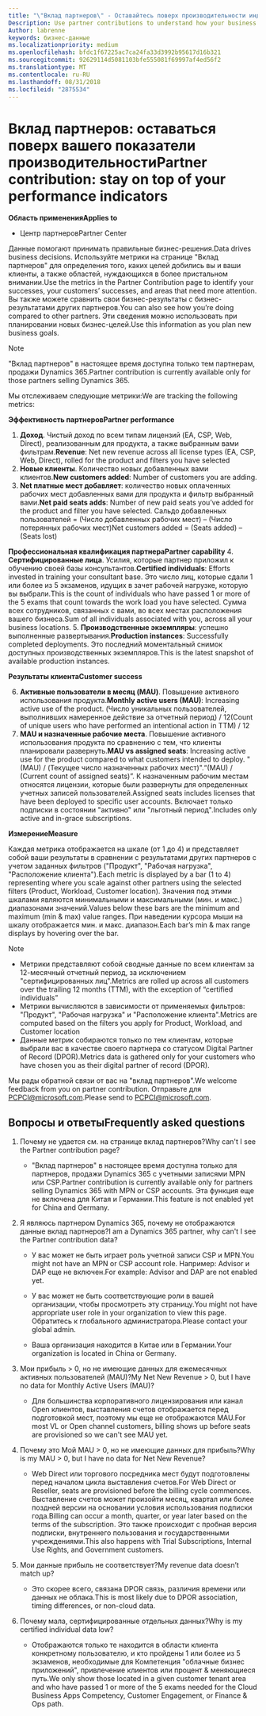 ```yaml
---
title: "\"Вклад партнеров\" - Оставайтесь поверх производительности индикаторы | Центр партнеров"
Description: Use partner contributions to understand how your business is growing and succeeding
Author: labrenne
keywords: бизнес-данные
ms.localizationpriority: medium
ms.openlocfilehash: bfdc1f67225ac7ca24fa33d3992b95617d16b321
ms.sourcegitcommit: 92629114d5081103bfe555081f69997af4ed56f2
ms.translationtype: MT
ms.contentlocale: ru-RU
ms.lasthandoff: 08/31/2018
ms.locfileid: "2875534"
---
```

# <a name="partner-contribution-stay-on-top-of-your-performance-indicators"></a><span data-ttu-id="ee2cb-103">Вклад партнеров: оставаться поверх вашего показатели производительности</span><span class="sxs-lookup"><span data-stu-id="ee2cb-103">Partner contribution: stay on top of your performance indicators</span></span>

**<span data-ttu-id="ee2cb-104">Область применения</span><span class="sxs-lookup"><span data-stu-id="ee2cb-104">Applies to</span></span>**
- <span data-ttu-id="ee2cb-105">Центр партнеров</span><span class="sxs-lookup"><span data-stu-id="ee2cb-105">Partner Center</span></span>

<span data-ttu-id="ee2cb-106">Данные помогают принимать правильные бизнес-решения.</span><span class="sxs-lookup"><span data-stu-id="ee2cb-106">Data drives business decisions.</span></span> <span data-ttu-id="ee2cb-107">Используйте метрики на странице "Вклад партнеров" для определения того, каких целей добились вы и ваши клиенты, а также областей, нуждающихся в более пристальном внимании.</span><span class="sxs-lookup"><span data-stu-id="ee2cb-107">Use the metrics in the Partner Contribution page to identify your successes, your customers’ successes, and areas that need more attention.</span></span> <span data-ttu-id="ee2cb-108">Вы также можете сравнить свои бизнес-результаты с бизнес-результатами других партнеров.</span><span class="sxs-lookup"><span data-stu-id="ee2cb-108">You can also see how you’re doing compared to other partners.</span></span> <span data-ttu-id="ee2cb-109">Эти сведения можно использовать при планировании новых бизнес-целей.</span><span class="sxs-lookup"><span data-stu-id="ee2cb-109">Use this information as you plan new business goals.</span></span>

>[!NOTE]
><span data-ttu-id="ee2cb-110">"Вклад партнеров" в настоящее время доступна только тем партнерам, продажи Dynamics 365.</span><span class="sxs-lookup"><span data-stu-id="ee2cb-110">Partner contribution is currently available only for those partners selling Dynamics 365.</span></span>

<span data-ttu-id="ee2cb-111">Мы отслеживаем следующие метрики:</span><span class="sxs-lookup"><span data-stu-id="ee2cb-111">We are tracking the following metrics:</span></span>

**<span data-ttu-id="ee2cb-112">Эффективность партнеров</span><span class="sxs-lookup"><span data-stu-id="ee2cb-112">Partner performance</span></span>**

1. <span data-ttu-id="ee2cb-113">**Доход**. Чистый доход по всем типам лицензий (EA, CSP, Web, Direct), реализованным для продукта, а также выбранным вами фильтрам.</span><span class="sxs-lookup"><span data-stu-id="ee2cb-113">**Revenue**: Net new revenue across all license types (EA, CSP, Web, Direct), rolled for the product and filters you have selected</span></span>
2. <span data-ttu-id="ee2cb-114">**Новые клиенты**. Количество новых добавленных вами клиентов.</span><span class="sxs-lookup"><span data-stu-id="ee2cb-114">**New customers added**: Number of customers you are adding.</span></span>
3. <span data-ttu-id="ee2cb-115">**Net платные мест добавляет**: количество новых оплаченных рабочих мест добавленных вами для продукта и фильтр выбранный вами.</span><span class="sxs-lookup"><span data-stu-id="ee2cb-115">**Net paid seats adds**: Number of new paid seats you’ve added for the product and filter you have selected.</span></span>  <span data-ttu-id="ee2cb-116">Сальдо добавленных пользователей = (Число добавленных рабочих мест) – (Число потерянных рабочих мест)</span><span class="sxs-lookup"><span data-stu-id="ee2cb-116">Net customers added = (Seats added) – (Seats lost)</span></span> 

**<span data-ttu-id="ee2cb-117">Профессиональная квалификация партнера</span><span class="sxs-lookup"><span data-stu-id="ee2cb-117">Partner capability</span></span>**
4. <span data-ttu-id="ee2cb-118">**Сертифицированные лица**. Усилия, которые партнер приложил к обучению своей базы консультантов.</span><span class="sxs-lookup"><span data-stu-id="ee2cb-118">**Certified individuals**: Efforts invested in training your consultant base.</span></span> <span data-ttu-id="ee2cb-119">Это число лиц, которые сдали 1 или более из 5 экзаменов, идущих в зачет рабочей нагрузке, которую вы выбрали.</span><span class="sxs-lookup"><span data-stu-id="ee2cb-119">This is the count of individuals who have passed 1 or more of the 5 exams that count towards the work load you have selected.</span></span> <span data-ttu-id="ee2cb-120">Сумма всех сотрудников, связанных с вами, во всех местах расположения вашего бизнеса.</span><span class="sxs-lookup"><span data-stu-id="ee2cb-120">Sum of all individuals associated with you, across all your business locations.</span></span>
5. <span data-ttu-id="ee2cb-121">**Производственные экземпляры**: успешно выполненные развертывания.</span><span class="sxs-lookup"><span data-stu-id="ee2cb-121">**Production instances**: Successfully completed deployments.</span></span> <span data-ttu-id="ee2cb-122">Это последний моментальный снимок доступных производственных экземпляров.</span><span class="sxs-lookup"><span data-stu-id="ee2cb-122">This is the latest snapshot of available production instances.</span></span>

**<span data-ttu-id="ee2cb-123">Результаты клиента</span><span class="sxs-lookup"><span data-stu-id="ee2cb-123">Customer success</span></span>**

6.  <span data-ttu-id="ee2cb-124">**Активные пользователи в месяц (MAU)**. Повышение активного использования продукта.</span><span class="sxs-lookup"><span data-stu-id="ee2cb-124">**Monthly active users (MAU)**: Increasing active use of the product.</span></span>
<span data-ttu-id="ee2cb-125">(Число уникальных пользователей, выполнивших намеренное действие за отчетный период) / 12</span><span class="sxs-lookup"><span data-stu-id="ee2cb-125">(Count of unique users who have performed an intentional action in TTM) / 12</span></span>
7. <span data-ttu-id="ee2cb-126">**MAU и назначенные рабочие места**. Повышение активного использования продукта по сравнению с тем, что клиенты планировали развернуть.</span><span class="sxs-lookup"><span data-stu-id="ee2cb-126">**MAU vs assigned seats**: Increasing active use for the product compared to what customers intended to deploy.</span></span> <span data-ttu-id="ee2cb-127">"(MAU) / (Текущее число назначенных рабочих мест)".</span><span class="sxs-lookup"><span data-stu-id="ee2cb-127">“(MAU) / (Current count of assigned seats)”.</span></span> <span data-ttu-id="ee2cb-128">К назначенным рабочим местам относятся лицензии, которые были развернуты для определенных учетных записей пользователей.</span><span class="sxs-lookup"><span data-stu-id="ee2cb-128">Assigned seats includes licenses that have been deployed to specific user accounts.</span></span>  <span data-ttu-id="ee2cb-129">Включает только подписки в состоянии "активно" или "льготный период".</span><span class="sxs-lookup"><span data-stu-id="ee2cb-129">Includes only active and in-grace subscriptions.</span></span> 


**<span data-ttu-id="ee2cb-130">Измерение</span><span class="sxs-lookup"><span data-stu-id="ee2cb-130">Measure</span></span>**

<span data-ttu-id="ee2cb-131">Каждая метрика отображается на шкале (от 1 до 4) и представляет собой ваши результаты в сравнении с результатами других партнеров с учетом заданных фильтров ("Продукт", "Рабочая нагрузка", "Расположение клиента").</span><span class="sxs-lookup"><span data-stu-id="ee2cb-131">Each metric is displayed by a bar (1 to 4) representing where you scale against other partners using the selected filters (Product, Workload, Customer location).</span></span> <span data-ttu-id="ee2cb-132">Значения под этими шкалами являются минимальными и максимальными (мин. и макс.) диапазонами значений.</span><span class="sxs-lookup"><span data-stu-id="ee2cb-132">Values below these bars are the minimum and maximum (min & max) value ranges.</span></span> <span data-ttu-id="ee2cb-133">При наведении курсора мыши на шкалу отображается мин. и макс. диапазон.</span><span class="sxs-lookup"><span data-stu-id="ee2cb-133">Each bar’s min & max range displays by hovering over the bar.</span></span>  

>[!NOTE] 
>- <span data-ttu-id="ee2cb-134">Метрики представляют собой сводные данные по всем клиентам за 12-месячный отчетный период, за исключением "сертифицированных лиц".</span><span class="sxs-lookup"><span data-stu-id="ee2cb-134">Metrics are rolled up across all customers over the trailing 12 months (TTM), with the exception of “certified individuals”</span></span>        
>- <span data-ttu-id="ee2cb-135">Метрики вычисляются в зависимости от применяемых фильтров: "Продукт", "Рабочая нагрузка" и "Расположение клиента".</span><span class="sxs-lookup"><span data-stu-id="ee2cb-135">Metrics are computed based on the filters you apply for Product, Workload, and Customer location</span></span>
>- <span data-ttu-id="ee2cb-136">Данные метрик собираются только по тем клиентам, которые выбрали вас в качестве своего партнера со статусом Digital Partner of Record (DPOR).</span><span class="sxs-lookup"><span data-stu-id="ee2cb-136">Metrics data is gathered only for your customers who have chosen you as their digital partner of record (DPOR).</span></span> 

<span data-ttu-id="ee2cb-137">Мы рады обратной связи от вас на "вклад партнеров".</span><span class="sxs-lookup"><span data-stu-id="ee2cb-137">We welcome feedback from you on partner contribution.</span></span> <span data-ttu-id="ee2cb-138">Отправьте для PCPCI@microsoft.com.</span><span class="sxs-lookup"><span data-stu-id="ee2cb-138">Please send to PCPCI@microsoft.com.</span></span>  

## <a name="frequently-asked-questions"></a><span data-ttu-id="ee2cb-139">Вопросы и ответы</span><span class="sxs-lookup"><span data-stu-id="ee2cb-139">Frequently asked questions</span></span>

1. <span data-ttu-id="ee2cb-140">Почему не удается см. на странице вклад партнеров?</span><span class="sxs-lookup"><span data-stu-id="ee2cb-140">Why can't I see the Partner contribution page?</span></span>
    - <span data-ttu-id="ee2cb-141">"Вклад партнеров" в настоящее время доступна только для партнеров, продажи Dynamics 365 с учетными записями MPN или CSP.</span><span class="sxs-lookup"><span data-stu-id="ee2cb-141">Partner contribution is currently available only for partners selling Dynamics 365 with MPN or CSP accounts.</span></span> <span data-ttu-id="ee2cb-142">Эта функция еще не включена для Китая и Германии.</span><span class="sxs-lookup"><span data-stu-id="ee2cb-142">This feature is not enabled yet for China and Germany.</span></span>
2. <span data-ttu-id="ee2cb-143">Я являюсь партнером Dynamics 365, почему не отображаются данные вклад партнеров?</span><span class="sxs-lookup"><span data-stu-id="ee2cb-143">I am a Dynamics 365 partner, why can't I see the Partner contribution data?</span></span>
      - <span data-ttu-id="ee2cb-144">У вас может не быть играет роль учетной записи CSP и MPN.</span><span class="sxs-lookup"><span data-stu-id="ee2cb-144">You might not have an MPN or CSP account role.</span></span> <span data-ttu-id="ee2cb-145">Например: Advisor и DAP еще не включен.</span><span class="sxs-lookup"><span data-stu-id="ee2cb-145">For example: Advisor and DAP are not enabled yet.</span></span>  
    - <span data-ttu-id="ee2cb-146">У вас может не быть соответствующие роли в вашей организации, чтобы просмотреть эту страницу.</span><span class="sxs-lookup"><span data-stu-id="ee2cb-146">You might not have appropriate user role in your organization to view this page.</span></span> <span data-ttu-id="ee2cb-147">Обратитесь к глобального администратора.</span><span class="sxs-lookup"><span data-stu-id="ee2cb-147">Please contact your global admin.</span></span>

    - <span data-ttu-id="ee2cb-148">Ваша организация находится в Китае или в Германии.</span><span class="sxs-lookup"><span data-stu-id="ee2cb-148">Your organization is located in China or Germany.</span></span>

3. <span data-ttu-id="ee2cb-149">Мои прибыль > 0, но не имеющие данных для ежемесячных активных пользователей (MAU)?</span><span class="sxs-lookup"><span data-stu-id="ee2cb-149">My Net New Revenue > 0, but I have no data for Monthly Active Users (MAU)?</span></span>
    - <span data-ttu-id="ee2cb-150">Для большинства корпоративного лицензирования или канал Open клиентов, выставления счетов отображается перед подготовкой мест, поэтому мы еще не отображаются MAU.</span><span class="sxs-lookup"><span data-stu-id="ee2cb-150">For most VL or Open channel customers, billing shows up before seats are provisioned so we can't see MAU yet.</span></span>

4.  <span data-ttu-id="ee2cb-151">Почему это Мой MAU > 0, но не имеющие данных для прибыль?</span><span class="sxs-lookup"><span data-stu-id="ee2cb-151">Why is my MAU > 0, but I have no data for Net New Revenue?</span></span>
    - <span data-ttu-id="ee2cb-152">Web Direct или торгового посредника мест будут подготовлены перед началом цикла выставления счетов.</span><span class="sxs-lookup"><span data-stu-id="ee2cb-152">For Web Direct or Reseller, seats are provisioned before the billing cycle commences.</span></span> <span data-ttu-id="ee2cb-153">Выставление счетов может произойти месяц, квартал или более поздней версии на основании условия использования подписки года.</span><span class="sxs-lookup"><span data-stu-id="ee2cb-153">Billing can occur a month, quarter, or year later based on the terms of the subscription.</span></span> <span data-ttu-id="ee2cb-154">Это также происходит с пробная версия подписки, внутреннего пользования и государственными учреждениями.</span><span class="sxs-lookup"><span data-stu-id="ee2cb-154">This also happens with Trial Subscriptions, Internal Use Rights, and Government customers.</span></span>
5.  <span data-ttu-id="ee2cb-155">Мои данные прибыль не соответствует?</span><span class="sxs-lookup"><span data-stu-id="ee2cb-155">My revenue data doesn’t match up?</span></span>
    - <span data-ttu-id="ee2cb-156">Это скорее всего, связана DPOR связь, различия времени или данных не облака.</span><span class="sxs-lookup"><span data-stu-id="ee2cb-156">This is most likely due to DPOR association, timing differences, or non-cloud data.</span></span>
6.  <span data-ttu-id="ee2cb-157">Почему мала, сертифицированные отдельных данных?</span><span class="sxs-lookup"><span data-stu-id="ee2cb-157">Why is my certified individual data low?</span></span>
    - <span data-ttu-id="ee2cb-158">Отображаются только те находится в области клиента конкретному пользователю, и кто пройдены 1 или более из 5 экзаменов, необходимые для Компетенция "облачные бизнес приложений", привлечение клиентов или процент & меняющиеся путь.</span><span class="sxs-lookup"><span data-stu-id="ee2cb-158">We only show those located in a given customer tenant area and who have passed 1 or more of the 5 exams needed for the Cloud Business Apps Competency, Customer Engagement, or Finance & Ops path.</span></span>   